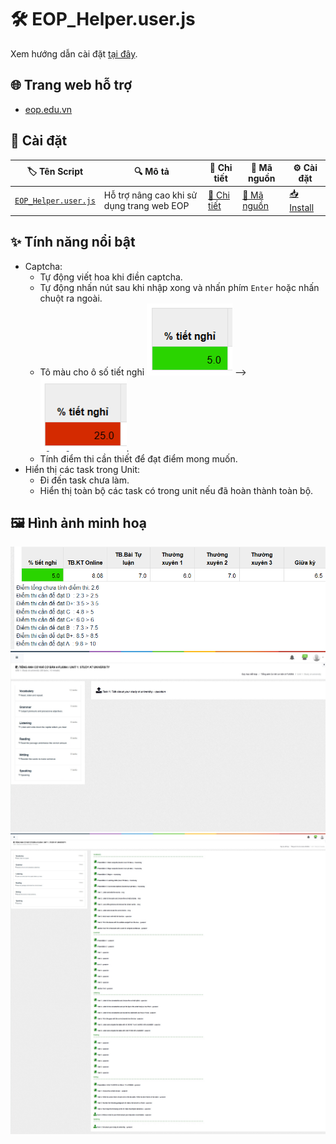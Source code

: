 # 🛠 EOP_Helper.user.js

Xem hướng dẫn cài đặt [tại đây](/README.md#-cài-đặt-userscript).

## 🌐 **Trang web hỗ trợ**

-   [eop.edu.vn](https://eop.edu.vn/)

## 🚀 **Cài đặt**

| 🏷️ Tên Script        | 🔍 Mô tả                                  | 📖 Chi tiết                                 | 📝 Mã nguồn                               | ⚙️ Cài đặt                                         |
| -------------------- | ----------------------------------------- | ------------------------------------------- | ----------------------------------------- | -------------------------------------------------- |
| [`EOP_Helper.user.js`](../Docs/EOP_Helper.user.js.md) | Hỗ trợ nâng cao khi sử dụng trang web EOP | [📖 Chi tiết](../Docs/EOP_Helper.user.js.md) | [📝 Mã nguồn](../Scripts/EOP_Helper.user.js) | [📥 Install](../Scripts/EOP_Helper.user.js?raw=true) |

## ✨ **Tính năng nổi bật**

-   Captcha:
    -   Tự động viết hoa khi điền captcha. 
    -   Tự động nhấn nút sau khi nhập xong và nhấn phím `Enter` hoặc nhấn chuột ra ngoài.
    -   Tô màu cho ô số tiết nghỉ ![⚠️](/assets/images/EOP_Helper.user.js/Buoi_nghi_it.png "Số tiết nghỉ ít") --> ![⚠️](/assets/images/EOP_Helper.user.js/Buoi_nghi_nhieu.png "Số tiết nghỉ nhiều").
    -   Tính điểm thi cần thiết để đạt điểm mong muốn.
-   Hiển thị các task trong Unit:
    -   Đi đến task chưa làm.
    -   Hiển thị toàn bộ các task có trong unit nếu đã hoàn thành toàn bộ.

## 🖼️ **Hình ảnh minh hoạ**
![⚠️](/assets/images/EOP_Helper.user.js/Diem.png "Điểm")
![⚠️](/assets/images/EOP_Helper.user.js/Some_task_dont_done.png "Có task chưa hoàn thành")
![⚠️](/assets/images/EOP_Helper.user.js/All_task_done.png "Đã hoàn thành unit")


